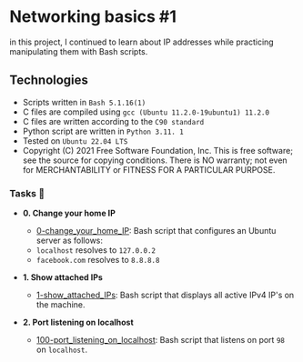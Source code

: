 # Networking basics #1
in this project, I continued to learn about IP addresses while practicing manipulating them with Bash scripts.

## Technologies
* Scripts written in `Bash 5.1.16(1)`
* C files are compiled using `gcc (Ubuntu 11.2.0-19ubuntu1) 11.2.0`
* C files are written according to the `C90 standard`
* Python script are written in `Python 3.11. 1`
* Tested on `Ubuntu 22.04 LTS`
* Copyright (C) 2021 Free Software Foundation, Inc.
This is free software; see the source for copying conditions.  There is NO
warranty; not even for MERCHANTABILITY or FITNESS FOR A PARTICULAR PURPOSE.

### Tasks :page_with_curl:

* **0. Change your home IP**
  * [0-change_your_home_IP](./0-change_your_home_IP): Bash script that configures an Ubuntu server as follows:
  * `localhost` resolves to `127.0.0.2`
  * `facebook.com` resolves to `8.8.8.8`

* **1. Show attached IPs**
  * [1-show_attached_IPs](./1-show_attached_IPs): Bash script that displays all active IPv4 IP's on the machine.

* **2. Port listening on localhost**
  * [100-port_listening_on_localhost](./100-port_listening_on_localhost): Bash script that listens on port `98` on `localhost`.
